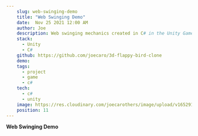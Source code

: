 ```yaml
---
    slug: web-swinging-demo
    title: "Web Swinging Demo"
    date:  Nov 25 2021 12:00 AM
    author: Joe
    description: Web swinging mechanics created in C# in the Unity Game engine.
    stack: 
      - Unity
      - C#
    github: https://github.com/joecaro/3d-flappy-bird-clone
    demo:
    tags:
      - project 
      - game
      - c#
    tech:
      - c#
      - unity
    image: https://res.cloudinary.com/joecarothers/image/upload/v1652918002/misc/Projects/swing-mockup_lwodp8_cl7gqr.png
    position: 11
---
```


**Web Swinging Demo**
